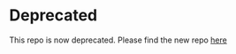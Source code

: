 # Deprecated
This repo is now deprecated. Please find the new repo [here](https://github.com/emartech/Emarsys-postman-collection/tree/master)
